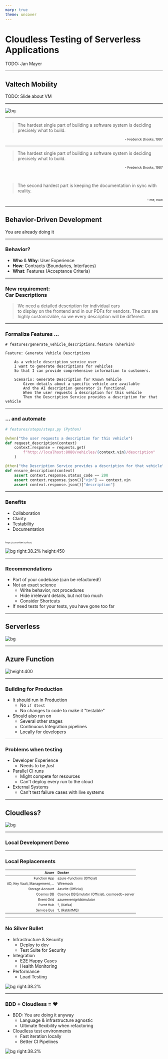 ```yaml
---
marp: true
theme: uncover
---
```


# Cloudless Testing of Serverless Applications

TODO: Jan Mayer

---

## Valtech Mobility

TODO: Slide about VM

---

![bg](assets/cloud-journey.png)

<!--
My goal is to give you more tools you can put in your backpack
and at some point in your cloud journey you can pull them out
and say: Yep, that is the right tool for this.
-->

---

> The hardest single part of building a software system is deciding precisely what to build.
<p style="font-size: 75%; text-align:right">- Frederick Brooks, 1987</p>

<!--
https://www.cgl.ucsf.edu/Outreach/pc204/NoSilverBullet.html

Some of you might know this quote:
The hardest single part of building a software system is deciding precisely what to build.
Its from 1987 - so that problem has been known for longer than I am alive.
-->

---

> The hardest single part of building a software system is deciding precisely what to build.
<p style="font-size: 75%; text-align:right">- Frederick Brooks, 1987</p>

<br>

> The second hardest part is keeping the documentation in sync with reality.
<p style="font-size: 75%; text-align:right">- me, now</p>

<!--
And to that I might jokingly add:
he second hardest part is keeping the documentation in sync.
-->

---

## Behavior-Driven Development

You are already doing it

<!--
The first step in any software development project is to define the behavior.
-->

---

### Behavior?

* **Who** & **Why**: User Experience
* **How**: Contracts (Boundaries, Interfaces)
* **What**: Features (Acceptance Criteria)

<!--
User Experience
- The "Why" - Why the system is being developed, ensuring that the software is meaningful and valuable to the users.
- The "Who" - Who the users of the system are, designing the system with a focus on the user's needs, expectations, and context.
- Furthermore, UX is about:
  - Usability - Ensuring the system is easy to use and intuitive
  - Accessibility - Making sure the system can be used by people with varying abilities
  - Satisfaction - Providing a positive and fulfilling user experience
  - Aesthetics - Creating a visually pleasing and engaging user interface
  - Performance - Guaranteeing the system responds swiftly to user interactions

Contracts (Swagger API)
- The "how" of interaction between software components
- Defines how software will interact with other systems.
- Can be thought of as the "language" that systems use to communicate with each other.

Features & Acceptance Criteria
- The "what" of the software - what should it do?
- Defined by project stakeholders and developers together.
- Drives the development process and provides a clear goal to aim for.
-->

---

### New requirement: <br> Car Descriptions

> We need a detailed description for individual cars <br> to display on the frontend and in our PDFs for vendors. The cars are highly customizable, so we every description will be different.

<!--
- Let's consider an Example I made up for this talk
- Customer heard about AI
- Super Hot new thing
...
-->

---

### Formalize Features ...

```gherkin
# features/generate_vehicle_descriptions.feature (Gherkin)

Feature: Generate Vehicle Descriptions

    As a vehicle description service user
    I want to generate descriptions for vehicles
    So that I can provide comprehensive information to customers.

    Scenario: Generate Description for Known Vehicle
        Given details about a specific vehicle are available
        And the AI description generator is functional
        When the user requests a description for this vehicle
        Then the Description Service provides a description for that vehicle
```

<!--
You and the PO go and discuss this with the customers, and the come up with this.

Cucumber is a tool that supports BDD
It uses plain language specifications (Gherkin language) to define behavior
This simplifies communication, facilitates collaboration and fosters a shared understanding.

Respect the integrity of the step types: Givens set up initial state, Whens perform an action, and Thens verify outcomes. Don't arbitrarily reassign step types to make scenarios follow strict Given-When-Then ordering​1.
-->

---

### ... and automate

```python
# features/steps/steps.py (Python)

@when("the user requests a description for this vehicle")
def request_description(context)
    context.response = requests.get(
        f"http://localhost:8080/vehicles/{context.vin}/description"
    )

@then("the Description Service provides a description for that vehicle")
def ensure_description(context)
    assert context.response.status_code == 200
    assert context.response.json()["vin"] == context.vin
    assert context.response.json()["description"]
```

<!--
From the outside in

Ideally, also test against the swagger

Notice "Description" is not well defined
-->

---

### Benefits

* Collaboration
* Clarity
* Testability
* Documentation

<p style="font-size: 50%; margin-top:30px">https://cucumber.io/docs/</p>

![bg right:38.2% height:450](assets/single-source-of-truth-256x256.png)

<!--
- Collaboration: Fosters improved interaction between team members, leading to better understanding and knowledge sharing.
  - Stakeholders, Product Owners (POs), and Project Managers (PMs) love
- Clarity: Reduces misunderstandings and promotes clearer expectations before coding, focusing on what the system should do, not how.
- Testability: Ensures system behavior can be automatically tested and verified, regardless of the underlying implementation.
- Documentation: Provides up-to-date, executable, and implementation-agnostic specifications.

Enhances communication: Promotes shared understanding among roles.
Reduces misunderstandings: Clarifies expectations before coding.
Minimizes rework: Uncovers issues early, saving time and resources.
Improves documentation: Provides up-to-date, executable specifications.
Facilitates testing: Promotes test-driven approach, catching issues early.
Ensures business-value focus: Encourages building features that matter to users.
Boosts collaboration: Fosters team-wide engagement and knowledge sharing.
-->

---

### Recommendations

* Part of your codebase (can be refactored!) <!-- e.g. unify steps definitions -->
* Not an exact science
  * Write behavior, not procedures <!-- less like imperative tests, declarative rather than imperative ​-->
  * Hide irrelevant details, but not too much <!-- for that Behavior, especially when setting up given steps -->
  * Consider Shortcuts <!-- write directly to the database -->
* If need tests for your tests, you have gone too far

<!--
French Poetry 18th Century
-->

---

## Serverless

![bg](assets/serverless.png)

<!--
- So far, completely technology agnostic
-->

---

## Azure Function

![height:400](assets/arch.png)

---

### Building for Production

* It should run in Production <!-- (The only thing everyone can agree on the only   thing anyone can agree on),  all tests is just to support this -->
  * No `if $test`
  * No changes to code to make it "testable"
* Should also run on
  * Several other stages
  * Continuous Integration pipelines <!-- probably many PR in parallel -->
  * Locally for developers <!-- and do so fast! -->

<!--
- The only thing everyone can agree on the only thing anyone can agree on)
- all tests are just to support this
<!--
- Likely several other stages
  - preprod/staging/tui
  - dev
-->

---

### Problems when testing

* Developer Experience
  * Needs to be *fast*
* Parallel CI runs
  * Might compete for resources
  * Can't deploy every run to the cloud
* External Systems
  * Can't test failure cases with live systems

<!--
  * Need mock external systems
TODO: Illustration
  Don't actually call external systems
  - Many developers should they all have their
  - Each test run needs independent resources (especially databases & event distributors)
- Each test run needs independent resources
- (especially databases & event distributors)
- Don't actually call external systems
- Mock external systems
-->

---

## Cloudless?

![bg](assets/cloudless.png)

---

### Local Development Demo

<!--
### Local Development

- Docker Compose
- Azure Functions Container
- Wiremock for everything http

![bg right height:300](assets/arch.png)
-->

---

### Local Replacements

<style scoped>table {font-size: 75%;}</style>

| Azure                          | Docker   |
| -----------------------------: | :------- |
| Function App                   | azure-functions (Official)
| AD, Key Vault, Management, ... | Wiremock |
| Storage Account                | Azurite (Official)  |
| Cosmos DB                      | Cosmos DB Emulator (Official), cosmosdb-server |
| Event Grid                     | azureeventgridsimulator   |
| Event Hub                      | ?, (Kafka) |
| Service Bus                    | ?, (RabbitMQ) |

<!--
https://jimmybogard.com/local-development-with-azure-service-bus/
https://feedback.azure.com/d365community/idea/39679808-7626-ec11-b6e6-000d3a4f032c
-->

---

### No Silver Bullet

* Infrastructure & Security
  * Deploy to dev
  * Test Suite for Security
* Integration
  * E2E Happy Cases
  * Health Monitoring
* Performance
  * Load Testing

![bg right:38.2%](assets/cloud-toolbelt.png)

---

### BDD + Cloudless = ❤️

* BDD: You are doing it anyway
  * Language & infrastructure agnostic
  * Ultimate flexibility when refactoring
* Cloudless test environments
  * Fast iteration locally
  * Better CI Pipelines

![bg right:38.2%](assets/cloud-toolbelt.png)
